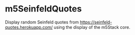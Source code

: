 # m5SeinfeldQuotes

Display random Seinfeld quotes from https://seinfeld-quotes.herokuapp.com/ using the display of the m5Stack core.
